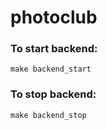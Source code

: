 # photoclub

### To start backend:

```
make backend_start
```

### To stop backend:

```
make backend_stop
```